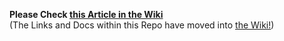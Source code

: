 **Please Check [this Article in the Wiki](../../../wiki/Send-via-File-using-the-QT-Wallet)**<br>(The Links and Docs within this Repo have moved into [the Wiki!](../../../wiki))

